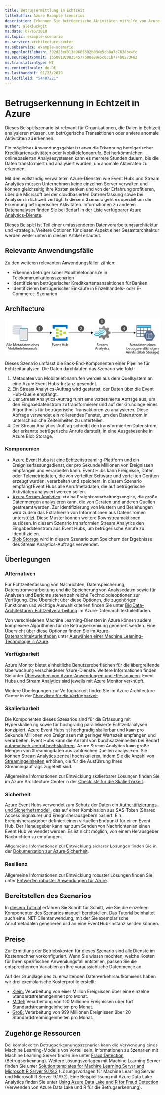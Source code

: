 ```yaml
---
title: Betrugsermittlung in Echtzeit
titleSuffix: Azure Example Scenarios
description: Erkennen Sie betrügerische Aktivitäten mithilfe von Azure Event Hubs und Stream Analytics in Echtzeit.
author: alexbuckgit
ms.date: 07/05/2018
ms.topic: example-scenario
ms.service: architecture-center
ms.subservice: example-scenario
ms.openlocfilehash: 392d23ed813a9605392b03de5cb8a7c7638bc4fc
ms.sourcegitcommit: 1b50810208354577b00e89e5c031b774b02736e2
ms.translationtype: HT
ms.contentlocale: de-DE
ms.lasthandoff: 01/23/2019
ms.locfileid: "54487221"
---
```

# <a name="real-time-fraud-detection-on-azure"></a>Betrugserkennung in Echtzeit in Azure

Dieses Beispielszenario ist relevant für Organisationen, die Daten in Echtzeit analysieren müssen, um betrügerische Transaktionen oder andere anomale Aktivitäten zu erkennen.

Ein mögliches Anwendungsgebiet ist etwa die Erkennung betrügerischer Kreditkartenaktivitäten oder Mobiltelefonanrufe. Bei herkömmlichen onlinebasierten Analysesystemen kann es mehrere Stunden dauern, bis die Daten transformiert und analysiert wurden, um anomale Aktivitäten zu erkennen.

Mit den vollständig verwalteten Azure-Diensten wie Event Hubs und Stream Analytics müssen Unternehmen keine einzelnen Server verwalten und können gleichzeitig ihre Kosten senken und von der Erfahrung profitieren, über die Microsoft bei der cloudbasierten Datenerfassung sowie bei Analysen in Echtzeit verfügt. In diesem Szenario geht es speziell um die Erkennung betrügerischer Aktivitäten. Informationen zu anderen Datenanalysen finden Sie bei Bedarf in der Liste verfügbarer [Azure Analytics-Dienste][product-category].

Dieses Beispiel ist Teil einer umfassenderen Datenverarbeitungsarchitektur und -strategie. Weitere Optionen für diesen Aspekt einer Gesamtarchitektur werden weiter unten in diesem Artikel erläutert.

## <a name="relevant-use-cases"></a>Relevante Anwendungsfälle

Zu den weiteren relevanten Anwendungsfällen zählen:

- Erkennen betrügerischer Mobiltelefonanrufe in Telekommunikationsszenarien
- Identifizieren betrügerischer Kreditkartentransaktionen für Banken
- Identifizieren betrügerischer Einkäufe in Einzelhandels- oder E-Commerce-Szenarien

## <a name="architecture"></a>Architecture

![Übersicht über die Architektur der Azure-Komponenten für ein Szenario zur Betrugserkennung in Echtzeit][architecture]

Dieses Szenario umfasst die Back-End-Komponenten einer Pipeline für Echtzeitanalysen. Die Daten durchlaufen das Szenario wie folgt:

1. Metadaten von Mobiltelefonanrufen werden aus dem Quellsystem an eine Azure Event Hubs-Instanz gesendet.
2. Ein Stream Analytics-Auftrag wird gestartet, der Daten über die Event Hub-Quelle empfängt.
3. Der Stream Analytics-Auftrag führt eine vordefinierte Abfrage aus, um den Eingabedatenstrom zu transformieren und auf der Grundlage eines Algorithmus für betrügerische Transaktionen zu analysieren. Diese Abfrage verwendet ein rollierendes Fenster, um den Datenstrom in unterschiedliche Zeiteinheiten zu unterteilen.
4. Der Stream Analytics-Auftrag schreibt den transformierten Datenstrom, der erkannte betrügerische Anrufe darstellt, in eine Ausgabesenke in Azure Blob Storage.

### <a name="components"></a>Komponenten

- [Azure Event Hubs][docs-event-hubs] ist eine Echtzeitstreaming-Plattform und ein Ereigniserfassungsdienst, der pro Sekunde Millionen von Ereignissen empfangen und verarbeiten kann. Event Hubs kann Ereignisse, Daten oder Telemetriedaten, die von verteilter Software und verteilten Geräten erzeugt wurden, verarbeiten und speichern. In diesem Szenario empfängt Event Hubs alle Anrufmetadaten, die auf betrügerische Aktivitäten analysiert werden sollen.
- [Azure Stream Analytics][docs-stream-analytics] ist eine Ereignisverarbeitungsengine, die große Datenmengen analysieren kann, die von Geräten und anderen Quellen gestreamt werden. Zur Identifizierung von Mustern und Beziehungen wird zudem das Extrahieren von Informationen aus Datenströmen unterstützt. Diese Muster können weitere Downstreamaktionen auslösen. In diesem Szenario transformiert Stream Analytics den Eingabedatenstrom aus Event Hubs, um betrügerische Anrufe zu identifizieren.
- [Blob Storage](/azure/storage/blobs/storage-blobs-introduction) wird in diesem Szenario zum Speichern der Ergebnisse des Stream Analytics-Auftrags verwendet.

## <a name="considerations"></a>Überlegungen

### <a name="alternatives"></a>Alternativen

Für Echtzeiterfassung von Nachrichten, Datenspeicherung, Datenstromverarbeitung und die Speicherung von Analysedaten sowie für Analysen und Berichte stehen zahlreiche Technologieoptionen zur Verfügung. Eine Übersicht über diese Optionen, die zugehörigen Funktionen und wichtige Auswahlkriterien finden Sie unter [Big Data-Architekturen: Echtzeitverarbeitung](/azure/architecture/data-guide/technology-choices/real-time-ingestion) im Azure-Datenarchitekturleitfaden.

Von verschiedenen Machine Learning-Diensten in Azure können zudem komplexere Algorithmen für die Betrugserkennung generiert werden. Eine Übersicht über diese Optionen finden Sie im [Azure-Datenarchitekturleitfaden](../../data-guide/index.md) unter [Auswählen einer Machine Learning-Technologie in Azure](/azure/architecture/data-guide/technology-choices/data-science-and-machine-learning).

### <a name="availability"></a>Verfügbarkeit

Azure Monitor bietet einheitliche Benutzeroberflächen für die übergreifende Überwachung verschiedener Azure-Dienste. Weitere Informationen finden Sie unter [Überwachen von Azure-Anwendungen und -Ressourcen](/azure/monitoring-and-diagnostics/monitoring-overview). Event Hubs und Stream Analytics sind jeweils mit Azure Monitor verknüpft.

Weitere Überlegungen zur Verfügbarkeit finden Sie im Azure Architecture Center in der [Checkliste für die Verfügbarkeit][availability].

### <a name="scalability"></a>Skalierbarkeit

Die Komponenten dieses Szenarios sind für die Erfassung mit Hyperskalierung sowie für hochgradig parallelisierte Echtzeitanalysen konzipiert. Azure Event Hubs ist hochgradig skalierbar und kann pro Sekunde Millionen von Ereignissen mit geringer Wartezeit empfangen und verarbeiten. Event Hubs kann die Anzahl von Durchsatzeinheiten bei Bedarf [automatisch zentral hochskalieren](/azure/event-hubs/event-hubs-auto-inflate). Azure Stream Analytics kann große Mengen von Streamingdaten aus zahlreichen Quellen analysieren. Sie können Stream Analytics zentral hochskalieren, indem Sie die Anzahl von [Streamingeinheiten](/azure/stream-analytics/stream-analytics-streaming-unit-consumption) erhöhen, die für die Ausführung Ihres Streamingauftrags zugeteilt sind.

Allgemeine Informationen zur Entwicklung skalierbarer Lösungen finden Sie im Azure Architecture Center in der [Checkliste für die Skalierbarkeit][scalability].

### <a name="security"></a>Sicherheit

Azure Event Hubs verwendet zum Schutz der Daten ein [Authentifizierungs- und Sicherheitsmodell][docs-event-hubs-security-model], das auf einer Kombination aus SAS-Token (Shared Access Signature) und Ereignisherausgebern basiert. Ein Ereignisherausgeber definiert einen virtuellen Endpunkt für einen Event Hub. Der Herausgeber kann nur zum Senden von Nachrichten an einen Event Hub verwendet werden. Es ist nicht möglich, von einem Herausgeber Nachrichten zu empfangen.

Allgemeine Informationen zur Entwicklung sicherer Lösungen finden Sie in der [Dokumentation zur Azure-Sicherheit][security].

### <a name="resiliency"></a>Resilienz

Allgemeine Informationen zur Entwicklung robuster Lösungen finden Sie unter [Entwerfen robuster Anwendungen für Azure][resiliency].

## <a name="deploy-the-scenario"></a>Bereitstellen des Szenarios

In [diesem Tutorial][tutorial] erfahren Sie Schritt für Schritt, wie Sie die einzelnen Komponenten des Szenarios manuell bereitstellen. Das Tutorial beinhaltet auch eine .NET-Clientanwendung, mit der Sie exemplarische Anrufmetadaten generieren und an eine Event Hub-Instanz senden können.

## <a name="pricing"></a>Preise

Zur Ermittlung der Betriebskosten für dieses Szenario sind alle Dienste im Kostenrechner vorkonfiguriert. Wenn Sie wissen möchten, welche Kosten für Ihren spezifischen Anwendungsfall entstehen, passen Sie die entsprechenden Variablen an Ihre voraussichtliche Datenmenge an.

Auf der Grundlage des zu erwartenden Datenverkehrsaufkommens haben wir drei exemplarische Kostenprofile erstellt:

- [Klein:][small-pricing] Verarbeitung von einer Million Ereignissen über eine einzelne Standardstreamingeinheit pro Monat.
- [Mittel:][medium-pricing] Verarbeitung von 100 Millionen Ereignissen über fünf Standardstreamingeinheiten pro Monat.
- [Groß:][large-pricing] Verarbeitung von 999 Millionen Ereignissen über 20 Standardstreamingeinheiten pro Monat.

## <a name="related-resources"></a>Zugehörige Ressourcen

Bei komplexeren Betrugserkennungsszenarien kann die Verwendung eines Machine Learning-Modells von Vorteil sein. Informationen zu Szenarien mit Machine Learning Server finden Sie unter [Fraud Detection][r-server-fraud-detection] (Betrugserkennung). Weitere Lösungsvorlagen mit Machine Learning Server finden Sie unter [Solution templates for Machine Learning Server and Microsoft R Server 9.1/9.2][docs-r-server-sample-solutions] (Lösungsvorlagen für Machine Learning Server und Microsoft R Server 9.1/9.2). Eine Beispiellösung mit Azure Data Lake Analytics finden Sie unter [Using Azure Data Lake and R for Fraud Detection][technet-fraud-detection] (Verwenden von Azure Data Lake und R für die Betrugserkennung).

<!-- links -->
[product-category]: https://azure.microsoft.com/product-categories/analytics/
[tutorial]: /azure/stream-analytics/stream-analytics-real-time-fraud-detection
[small-pricing]: https://azure.com/e/74149ec312c049ccba79bfb3cfa67606
[medium-pricing]: https://azure.com/e/4fc94f7376de484d8ae67a6958cae60a
[large-pricing]: https://azure.com/e/7da8804396f9428a984578700003ba42
[architecture]: ./media/architecture-fraud-detection.png
[docs-event-hubs]: /azure/event-hubs/event-hubs-what-is-event-hubs
[docs-event-hubs-security-model]: /azure/event-hubs/event-hubs-authentication-and-security-model-overview
[docs-stream-analytics]: /azure/stream-analytics/stream-analytics-introduction
[docs-r-server-sample-solutions]: /machine-learning-server/r/sample-solutions
[r-server-fraud-detection]: https://microsoft.github.io/r-server-fraud-detection/
[technet-fraud-detection]: https://blogs.technet.microsoft.com/machinelearning/2017/06/28/using-azure-data-lake-and-r-for-fraud-detection/
[availability]: /azure/architecture/checklist/availability
[scalability]: /azure/architecture/checklist/scalability
[resiliency]: ../../resiliency/index.md
[security]: /azure/security/
